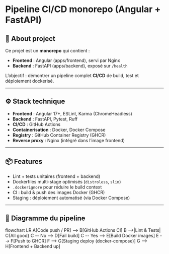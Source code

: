 # Pipeline CI/CD monorepo (Angular + FastAPI)

## 🎯 About project
Ce projet est un **monorepo** qui contient :
- **Frontend** : Angular (apps/frontend), servi par Nginx
- **Backend** : FastAPI (apps/backend), exposé sur `/health`

L’objectif : démontrer un pipeline complet **CI/CD** de build, test et déploiement dockerisé.

---

## ⚙️ Stack technique
- **Frontend** : Angular 17+, ESLint, Karma (ChromeHeadless)
- **Backend** : FastAPI, Pytest, Ruff
- **CI/CD** : GitHub Actions
- **Containerisation** : Docker, Docker Compose
- **Registry** : GitHub Container Registry (GHCR)
- **Reverse proxy** : Nginx (intégré dans l’image frontend)

---

## 📦 Features
- Lint + tests unitaires (frontend + backend)
- Dockerfiles multi-stage optimisés (`distroless`, `slim`)
- `.dockerignore` pour réduire le build context
- CI : build & push des images Docker (GHCR)
- Staging : déploiement automatisé (via Docker Compose)

---

## 📐 Diagramme du pipeline

flowchart LR
  A[Code push / PR] --> B[GitHub Actions CI]
  B -->|Lint & Tests| C{All good}
  C -- No --> D[Fail build]
  C -- Yes --> E[Build Docker images]
  E --> F[Push to GHCR]
  F --> G[Staging deploy (docker-compose)]
  G --> H[Frontend + Backend up]

